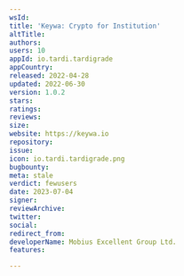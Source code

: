```yaml
---
wsId: 
title: 'Keywa: Crypto for Institution'
altTitle: 
authors: 
users: 10
appId: io.tardi.tardigrade
appCountry: 
released: 2022-04-28
updated: 2022-06-30
version: 1.0.2
stars: 
ratings: 
reviews: 
size: 
website: https://keywa.io
repository: 
issue: 
icon: io.tardi.tardigrade.png
bugbounty: 
meta: stale
verdict: fewusers
date: 2023-07-04
signer: 
reviewArchive: 
twitter: 
social: 
redirect_from: 
developerName: Mobius Excellent Group Ltd.
features: 

---
```


